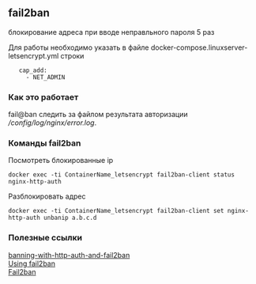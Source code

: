 ## fail2ban
блокирование адреса при вводе неправльного пароля 5 раз

Для работы необходимо указать в файле docker-compose.linuxserver-letsencrypt.yml строки
```
   cap_add:
     - NET_ADMIN
```
### Как это работает
fail@ban следить за файлом результата авторизации */config/log/nginx/error.log*.  

### Команды fail2ban 
Посмотреть блокированные ip
```
docker exec -ti ContainerName_letsencrypt fail2ban-client status nginx-http-auth
```
Разблокировать адрес
```
docker exec -ti ContainerName_letsencrypt fail2ban-client set nginx-http-auth unbanip a.b.c.d
```

### Полезные ссылки
[banning-with-http-auth-and-fail2ban](https://technicalramblings.com/blog/banning-with-http-auth-and-fail2ban/)  
[Using fail2ban](https://github.com/linuxserver/docker-letsencrypt#using-fail2ban)  
[Fail2ban](https://help.ubuntu.ru/wiki/fail2ban)  
